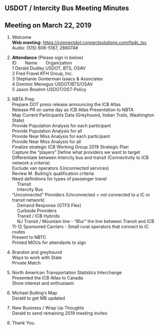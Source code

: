 ## USDOT / Intercity Bus Meeting Minutes   
## Meeting on March 22, 2019   

1. Welcome   
**Web meeting:**  https://connectdot.connectsolutions.com/fgdc_tsc   
Audio: (515) 606-5187, 286074#   

2. **Attendance** (Please sign in below)   
ID &nbsp; &nbsp; &nbsp; Name &nbsp; &nbsp; &nbsp; Organization     
1  Derald Dudley   USDOT, BTS, OSAV  
2  Fred Fravel  KFH Group, Inc.  
3  Stephanie Gonterman  Isaacs & Associates  
4  Dominic Menegus   USDOT/BTS/OSAV   
5  Jason Broehm  USDOT/OST-Policy   

3. NBTA Prep  
Prepare DOT press release announcing the ICB Atlas  
Release PR on same day as ICB Atlas Presentation to NBTA  
Map Current Participants Data (Greyhound, Indian Trails, Washington State)  
Provide Population Analysis for each participant  
Provide Population Analysis for all  
Provide Near Miss Analysis for each participant  
Provide Near Miss Analysis for all  
Finalize strategic ICB Working Group 2019 Strategic Plan  
Capture the “players”  Define what providers we want to target  
Differentiate between Intercity bus and transit (Connectivity to ICB network a criteria)  
Exclude van operators (Unconnected services)  
Review M. Buiting’s qualification criteria  
Need definitions for types of passenger travel  
&nbsp; &nbsp;	Transit  
&nbsp; &nbsp;	Intercity Bus  
“Unconnected” Providers (Unconnected = not connected to a IC or transit network)  
&nbsp; &nbsp;	Demand Response (GTFS Flex)  
&nbsp; &nbsp;	Curbside Providers  
&nbsp; &nbsp;	Transit / ICB Hybrids  
&nbsp; &nbsp;	NJ Transit / Mountain line - “Blur” the line between Transit and ICB  
11-12 Sponsored Carriers - Small rural operators that connect to IC routes  
Present to NBTC  
Printed MOUs for attendants to sign  

4. Brandon and greyhound  
Ways to work with State  
Private Match  

5. North American Transportation Statistics Interchange  
Presented the ICB Atlas to Canada  
Show interest and enthusiasm  

6. Michael Buiting’s Map   
Derald to get MB updated  

7. New Business / Wrap Up Thoughts  
Derald to send remaining 2019 meeting invites  

8. Thank You.  
